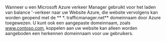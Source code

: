 Wanneer u een Microsoft Azure verkeer Manager gebruikt voor het laden van balance '-verkeer naar uw Website Azure, die website vervolgens kan worden geopend met de ** \*. trafficmanager.net** domeinnaam door Azure toegewezen. U kunt ook een aangepaste domeinnaam, zoals www.contoso.com, koppelen aan uw website kan alleen worden aangeboden een herkennen domeinnaam voor uw gebruikers.